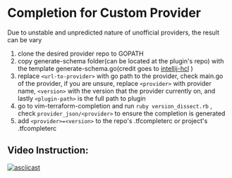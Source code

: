 # Completion for Custom Provider

Due to unstable and unpredicted nature of unofficial providers, the result can be vary

1. clone the desired provider repo to GOPATH
2. copy generate-schema folder(can be located at the plugin's repo) with the template generate-schema.go(credit goes to [intellij-hcl](https://github.com/VladRassokhin/intellij-hcl) )
3. replace `<url-to-provider>` with go path to the provider, check main.go of the provider, if you are unsure, replace `<provider>` with provider name, `<version>` with the version that the provider currently on, and lastly `<plugin-path>` is the full path to plugin
4. go to vim-terraform-completion and run `ruby version_dissect.rb` , check `provider_json/<provider>` to ensure the completion is generated
5. add `<provider>=<version>` to the repo's .tfcompleterc or project's .tfcompleterc

## Video Instruction:

[![asciicast](https://asciinema.org/a/WlAz2luy76HLNrtVKHki6XCd8.png)](https://asciinema.org/a/WlAz2luy76HLNrtVKHki6XCd8)
